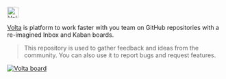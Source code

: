 <a href="https://volta.net"><img height="26" alt="Volta logo" src="https://user-images.githubusercontent.com/904724/189920810-72b12f0f-92af-47e9-a104-e7ab4ddd7f31.png"></a>

[Volta](https://volta.net) is platform to work faster with you team on GitHub repositories with a re-imagined Inbox and Kaban boards.

> This repository is used to gather feedback and ideas from the community. You can also use it to report bugs and request features.

<a href="https://volta.net/volta-net/feedback?utm_source=readme_volta_feedback"><img src="https://user-images.githubusercontent.com/904724/209143798-32345f6c-3cf8-4e06-9659-f4ace4a6acde.svg" alt="Volta board"></a>
